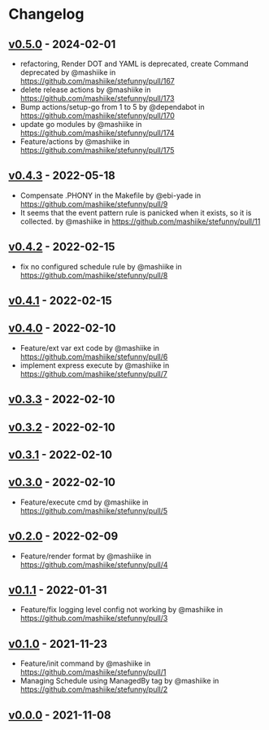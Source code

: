 # Changelog

## [v0.5.0](https://github.com/mashiike/stefunny/compare/v0.4.3...v0.5.0) - 2024-02-01
- refactoring, Render DOT and YAML is deprecated, create Command deprecated by @mashiike in https://github.com/mashiike/stefunny/pull/167
- delete release actions by @mashiike in https://github.com/mashiike/stefunny/pull/173
- Bump actions/setup-go from 1 to 5 by @dependabot in https://github.com/mashiike/stefunny/pull/170
- update go modules by @mashiike in https://github.com/mashiike/stefunny/pull/174
- Feature/actions by @mashiike in https://github.com/mashiike/stefunny/pull/175

## [v0.4.3](https://github.com/mashiike/stefunny/compare/v0.4.2...v0.4.3) - 2022-05-18
- Compensate .PHONY in the Makefile by @ebi-yade in https://github.com/mashiike/stefunny/pull/9
- It seems that the event pattern rule is panicked when it exists, so it is collected. by @mashiike in https://github.com/mashiike/stefunny/pull/11

## [v0.4.2](https://github.com/mashiike/stefunny/compare/v0.4.1...v0.4.2) - 2022-02-15
- fix no configured schedule rule by @mashiike in https://github.com/mashiike/stefunny/pull/8

## [v0.4.1](https://github.com/mashiike/stefunny/compare/v0.4.0...v0.4.1) - 2022-02-15

## [v0.4.0](https://github.com/mashiike/stefunny/compare/v0.3.3...v0.4.0) - 2022-02-10
- Feature/ext var  ext code by @mashiike in https://github.com/mashiike/stefunny/pull/6
- implement express execute by @mashiike in https://github.com/mashiike/stefunny/pull/7

## [v0.3.3](https://github.com/mashiike/stefunny/compare/v0.3.2...v0.3.3) - 2022-02-10

## [v0.3.2](https://github.com/mashiike/stefunny/compare/v0.3.1...v0.3.2) - 2022-02-10

## [v0.3.1](https://github.com/mashiike/stefunny/compare/v0.3.0...v0.3.1) - 2022-02-10

## [v0.3.0](https://github.com/mashiike/stefunny/compare/v0.2.0...v0.3.0) - 2022-02-10
- Feature/execute cmd by @mashiike in https://github.com/mashiike/stefunny/pull/5

## [v0.2.0](https://github.com/mashiike/stefunny/compare/v0.1.1...v0.2.0) - 2022-02-09
- Feature/render format by @mashiike in https://github.com/mashiike/stefunny/pull/4

## [v0.1.1](https://github.com/mashiike/stefunny/compare/v0.1.0...v0.1.1) - 2022-01-31
- Feature/fix logging level config not working by @mashiike in https://github.com/mashiike/stefunny/pull/3

## [v0.1.0](https://github.com/mashiike/stefunny/compare/v0.0.0...v0.1.0) - 2021-11-23
- Feature/init command by @mashiike in https://github.com/mashiike/stefunny/pull/1
- Managing Schedule using ManagedBy tag by @mashiike in https://github.com/mashiike/stefunny/pull/2

## [v0.0.0](https://github.com/mashiike/stefunny/commits/v0.0.0) - 2021-11-08
